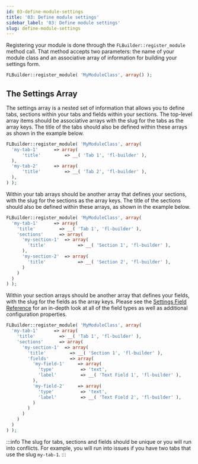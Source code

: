 ```yaml
---
id: 03-define-module-settings
title: '03: Define module settings'
sidebar_label: '03: Define module settings'
slug: define-module-settings
---
```


Registering your module is done through the `FLBuilder::register_module`
method call. That method accepts two parameters: the name of your module class
and an associative array of information for building your settings form.

```php
FLBuilder::register_module( 'MyModuleClass', array() );
```

## The Settings Array

The settings array is a nested set of information that allows you to define
tabs, sections within your tabs and fields within your sections. The top-level
array items should be associative arrays with the slug for the tabs as the
array keys. The title of the tabs should also be defined within these arrays
as shown in the example below.

```php
FLBuilder::register_module( 'MyModuleClass', array(
  'my-tab-1'      => array(
      'title'         => __( 'Tab 1', 'fl-builder' ),
  ),
  'my-tab-2'      => array(
      'title'         => __( 'Tab 2', 'fl-builder' ),
  ),
) );
```

Within your tab arrays should be another array that defines your sections,
with the slug for the sections as the array keys. The title of the sections
should also be defined within these arrays, as shown in the example below.

```php
FLBuilder::register_module( 'MyModuleClass', array(
  'my-tab-1'      => array(
    'title'         => __( 'Tab 1', 'fl-builder' ),
    'sections'      => array(
      'my-section-1'  => array(
        'title'            => __( 'Section 1', 'fl-builder' ),
      ),
      'my-section-2'  => array(
        'title'            => __( 'Section 2', 'fl-builder' ),
      )
    )
  )
) );
```

Within your section arrays should be another array that defines your fields, with the slug for the fields as the array keys. Please see the [Settings Field Reference](10-setting-fields-reference.md) for an in-depth look at all of the field types as well as additional configuration properties.

```php
FLBuilder::register_module( 'MyModuleClass', array(
  'my-tab-1'      => array(
    'title'         => __( 'Tab 1', 'fl-builder' ),
    'sections'      => array(
      'my-section-1'  => array(
        'title'         => __( 'Section 1', 'fl-builder' ),
        'fields'        => array(
          'my-field-1'     => array(
            'type'          => 'text',
            'label'         => __( 'Text Field 1', 'fl-builder' ),
          ),
          'my-field-2'     => array(
            'type'          => 'text',
            'label'         => __( 'Text Field 2', 'fl-builder' ),
          )
        )
      )
    )
  )
) );
```

:::info
The slug for tabs, sections and fields should be unique or you will run into conflicts. For example, you will run into issues if you have two tabs that use the slug `my-tab-1`.
:::
